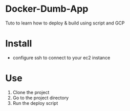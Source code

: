 # Docker-Dumb-App
Tuto to learn how to deploy & build using script and GCP

# Install
- configure ssh to connect to your ec2 instance

# Use
1. Clone the project
2. Go to the project directory
3. Run the deploy script



